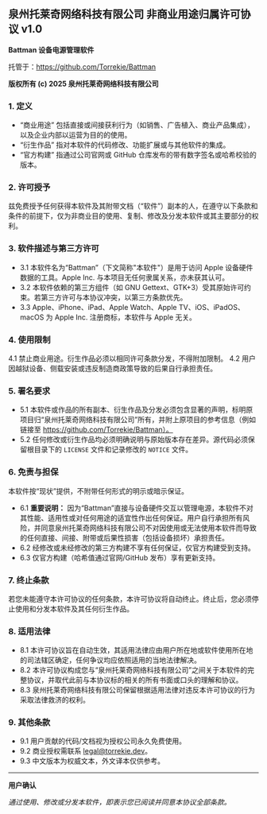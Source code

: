 ## 泉州托莱奇网络科技有限公司 非商业用途归属许可协议 v1.0

**Battman 设备电源管理软件**

托管于：https://github.com/Torrekie/Battman

**版权所有 (c) 2025 泉州托莱奇网络科技有限公司**

### 1. 定义
- “商业用途” 包括直接或间接获利行为（如销售、广告植入、商业产品集成），以及企业内部以运营为目的的使用。
- “衍生作品” 指对本软件的代码修改、功能扩展或与其他软件的集成。
- “官方构建” 指通过公司官网或 GitHub 仓库发布的带有数字签名或哈希校验的版本。

### 2. 许可授予
兹免费授予任何获得本软件及其附带文档（“软件”）副本的人，在遵守以下条款和条件的前提下，仅为非商业目的使用、复制、修改及分发本软件或其主要部分的权利。

### 3. 软件描述与第三方许可
- 3.1 本软件名为“Battman”（下文简称"本软件"）是用于访问 Apple 设备硬件数据的工具。Apple Inc. 与本项目无任何隶属关系，亦未获其认可。
- 3.2 本软件依赖的第三方组件（如 GNU Gettext、GTK+3）受其原始许可约束。若第三方许可与本协议冲突，以第三方条款优先。
- 3.3 Apple、iPhone、iPad、Apple Watch、Apple TV、iOS、iPadOS、macOS 为 Apple Inc. 注册商标，本软件与 Apple 无关。

### 4. 使用限制
4.1 禁止商业用途。衍生作品必须以相同许可条款分发，不得附加限制。
4.2 用户因越狱设备、侧载安装或违反制造商政策导致的后果自行承担责任。

### 5. 署名要求
- 5.1 本软件或作品的所有副本、衍生作品及分发必须包含显著的声明，标明原项目归“泉州托莱奇网络科技有限公司”所有，并附上原项目的参考信息（例如链接至 https://github.com/Torrekie/Battman）。
- 5.2 任何修改或衍生作品均必须明确说明与原始版本存在差异。源代码必须保留根目录下的 `LICENSE` 文件和记录修改的 `NOTICE` 文件。

### 6. 免责与担保
本软件按“现状”提供，不附带任何形式的明示或暗示保证。
- 6.1 **重要说明：** 因为“Battman”直接与设备硬件交互以管理电源，本软件不对其性能、适用性或对任何用途的适宜性作出任何保证。用户自行承担所有风险，并同意泉州托莱奇网络科技有限公司不对因使用或无法使用本软件而导致的任何直接、间接、附带或后果性损害（包括设备损坏）承担责任。
- 6.2 经修改或未经修改的第三方构建不享有任何保证，仅官方构建受到支持。
- 6.3 仅官方构建（哈希值通过官网/GitHub 发布）享有更新支持。

### 7. 终止条款
若您未能遵守本许可协议的任何条款，本许可协议将自动终止。终止后，您必须停止使用和分发本软件及其任何衍生作品。

### 8. 适用法律
- 8.1 本许可协议旨在自动生效，其适用法律应由用户所在地或软件使用所在地的司法辖区确定，任何争议均应依照适用的当地法律解决。
- 8.2 本许可协议构成您与“泉州托莱奇网络科技有限公司”之间关于本软件的完整协议，并取代此前与本协议标的相关的所有书面或口头的理解和协议。
- 8.3 泉州托莱奇网络科技有限公司保留根据适用法律对违反本许可协议的行为采取法律救济的权利。

### 9. 其他条款
- 9.1 用户贡献的代码/文档视为授权公司永久免费使用。
- 9.2 商业授权需联系 legal@torrekie.dev。
- 9.3 中文版本为权威文本，外文译本仅供参考。

---

**用户确认**

*通过使用、修改或分发本软件，即表示您已阅读并同意本协议全部条款。*
